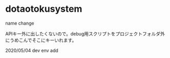 # dotaotokusystem

name change

APIキー外に出したくないので。debug用スクリプトをプロジェクトフォルダ外にうめこんでそこにキーいれます。

2020/05/04 dev env add